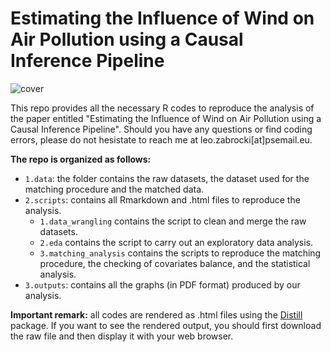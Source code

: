 # Estimating the Influence of Wind on Air Pollution using a Causal Inference Pipeline

![cover](./3.outputs/graphical_abstract.png)

This repo provides all the necessary R codes to reproduce the analysis of the paper entitled "Estimating the Influence of Wind on Air Pollution using a Causal Inference Pipeline". Should you have any questions or find coding errors, please do not hesistate to reach me at leo.zabrocki[at]psemail.eu.

**The repo is organized as follows:**

* `1.data`: the folder contains the raw datasets, the dataset used for the matching procedure and the matched data.
* `2.scripts`: contains all Rmarkdown and .html files to reproduce the analysis.
    * `1.data_wrangling` contains the script to clean and merge the raw datasets.
    * `2.eda` contains the script to carry out an exploratory data analysis.
    * `3.matching_analysis` contains the scripts to reproduce the matching procedure, the checking of covariates balance, and the statistical analysis.
* `3.outputs`: contains all the graphs (in PDF format) produced by our analysis.

**Important remark:** all codes are rendered as .html files using the [Distill](https://rstudio.github.io/distill/) package. If you want to see the rendered output, you should first download the raw file and then display it with your web browser.
